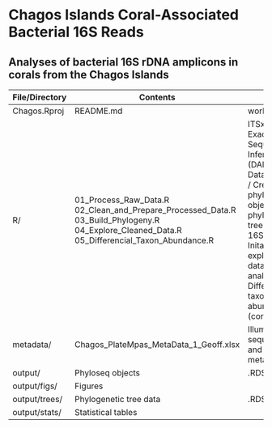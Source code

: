 # Chagos Islands Coral-Associated Bacterial 16S Reads
## Analyses of bacterial 16S rDNA amplicons in corals from the Chagos Islands

|  File/Directory                     |  Contents                                                                                                                                    | Info                                                                                                                                                                                                  |
|-------------------------------------|----------------------------------------------------------------------------------------------------------------------------------------------|-------------------------------------------------------------------------------------------------------------------------------------------------------------------------------------------------------|
| Chagos.Rproj | README.md | workflow.txt | R-Project file | This file | Steps to re-create all analyses                                                                                     |                                                                                                                                                                                                       |
| R/                                  | 01_Process_Raw_Data.R 02_Clean_and_Prepare_Processed_Data.R 03_Build_Phylogeny.R 04_Explore_Cleaned_Data.R 05_Differencial_Taxon_Abundance.R | ITSxpress / Exact Sequence Inference (DADA2) Data Tidying / Create phyloseq object Build phylogenetic tree from 16S reads Inital exploratory data analyses Differential taxonomic abundance (corncob) |
| metadata/                           | Chagos_PlateMpas_MetaData_1_Geoff.xlsx                                                                                                       | Illumina sequencing and sample metadata                                                                                                                                                               |
| output/                             | Phyloseq objects                                                                                                                             | .RDS files                                                                                                                                                                                            |
| output/figs/                        | Figures                                                                                                                                      |                                                                                                                                                                                                       |
| output/trees/                       | Phylogenetic tree data                                                                                                                       | .RDS files                                                                                                                                                                                            |
| output/stats/                       | Statistical tables                                                                                                                           |                                                                                                                                                                                                       |
